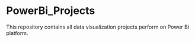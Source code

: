 # PowerBi_Projects
This repository contains all data visualization projects perform on Power Bi platform.
